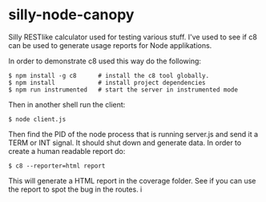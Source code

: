 # silly-node-canopy

Silly RESTlike calculator used for testing various stuff. I've used to see if c8 can be used to generate usage reports for Node applikations. 

In order to demonstrate c8 used this way do the following:
```
$ npm install -g c8      # install the c8 tool globally.
$ npm install            # install project dependencies
$ npm run instrumented   # start the server in instrumented mode
```
Then in another shell run the client:
```
$ node client.js
```
Then find the PID of the node process that is running server.js and send it a TERM or INT signal. It should shut down and generate data. In order to create a human readable report do:
```
$ c8 --reporter=html report
```

This will generate a HTML report in the coverage folder. See if you can use the report to spot the bug in the routes.
i



